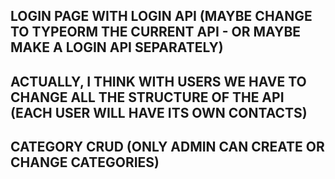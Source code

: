 ## LOGIN PAGE WITH LOGIN API (MAYBE CHANGE TO TYPEORM THE CURRENT API - OR MAYBE MAKE A LOGIN API SEPARATELY)
## ACTUALLY, I THINK WITH USERS WE HAVE TO CHANGE ALL THE STRUCTURE OF THE API (EACH USER WILL HAVE ITS OWN CONTACTS)


## CATEGORY CRUD (ONLY ADMIN CAN CREATE OR CHANGE CATEGORIES)
